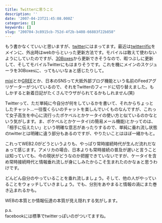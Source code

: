 ```yaml
---
title: Twitterに思うこと
description: ''
date: '2007-04-23T21:45:08.000Z'
categories: []
keywords: []
slug: "200704-3c8915cb-752d-4f2b-b408-66883f22b858"
---
```

もう書かなくていいと思いますが、[twitter](http://twitter.com/)にはまってます。最近は[twitterrific](http://iconfactory.com/software/twitterrific)をメインに、外出時はwebからといった更新方法です。モバイルは敢えて使わないようにしていたのですが、[30Boxes](http://30boxes.com/)から更新できそうなので、暇つぶしに更新して、そしてモバイルTwitterにもはまりそうです。これを機にメインのスケジューラを30Boxesに、ってもいいなぁと感じたりして。

[mixi](http://mixi.jp/)とか[GREE](http://gree.jp/)とか、日本のSNSって大抵外部ブログ機能という名前のFeedアグリゲーターがついているので、それをTwitterのフィードに切り替えました。もしかすると新着日記がたくさんでウザがられてるかもしれません(笑)

Twitterって、ただ単純に今自分が何をしているかを書いて、それからちょっとしたチャット…一往復くらいのチャットを楽しんでいくものなんですが、これって女子高生を中心に流行ったポケベルとかケータイの使い方と似ているのかなという気がします。ま、ポケベルとかケータイ(の簡易メール機能)とかってのは、「相手に伝えたい」という明確な意志があったりするので、単純に垂れ流し状態のtwitterとは明確に違う部分もあるのですが、やりたいことはほぼ一緒かもと。

これってWEB2.0がどうというよりも、やっぱり常時接続時代が生んだ流れだなぁって感じます。アメリカの場合、日本よりも常時接続の普及が遅いと言うことは知っていても、今の現状がどうなのか把握できていないですが、ケータイを含め常時接続時代と情報垂れ流しが身にしみたからこそ生まれたのかなぁと思うわけです。

どんどん自分のやっていることを垂れ流しましょう。そして、他の人がやっていることをウォッチしていきましょう。でも、分別をあやまると情報の渦にまた巻き込まれるかも。

WEBの本質とか情報伝達の本質が見え隠れする気がします。

p.s.  
facebookには標準でtwitterっぽいのがついてますね。